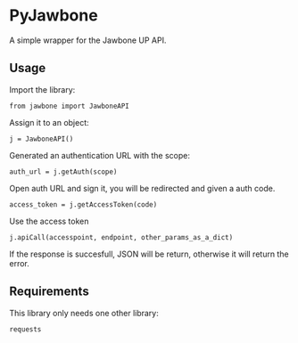 # PyJawbone

A simple wrapper for the Jawbone UP API.

## Usage

Import the library:

	from jawbone import JawboneAPI

Assign it to an object:

	j = JawboneAPI()

Generated an authentication URL with the scope:

	auth_url = j.getAuth(scope) 
	
Open auth URL and sign it, you will be redirected and given a auth code.

	access_token = j.getAccessToken(code)

Use the access token 

	j.apiCall(accesspoint, endpoint, other_params_as_a_dict)

If the response is succesfull, JSON will be return, otherwise it will return the error.


## Requirements

This library only needs one other library:

	requests